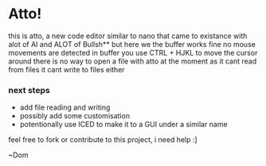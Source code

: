# Atto!

this is atto, a new code editor similar to nano that came to existance with alot of AI and ALOT of Bullsh** but here we 
the buffer works fine no mouse movements are detected in buffer
you use CTRL + HJKL to move the cursor around
there is no way to open a file with atto at the moment as it cant read from files
it cant write to files either

### next steps

- add file reading and writing
- possibly add some customisation
- potentionally use ICED to make it to a GUI under a similar name

feel free to fork or contribute to this project, i need help :]

~Dom
